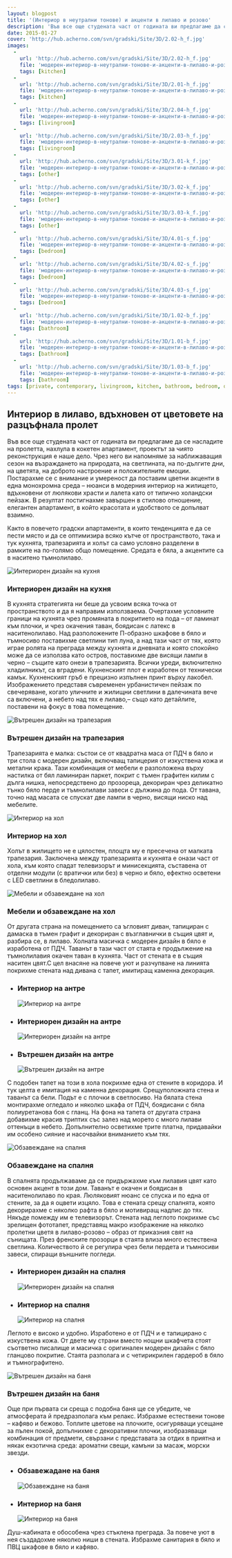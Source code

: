 ```yaml
---
layout: blogpost
title: '(Интериор в неутрални тонове) и акценти в лилаво и розово'
description: 'Във все още студената част от годината ви предлагаме да се насладите на пролетта, нахлула в кокетен апартамент, проектът за чиято реконструкция е наше делo. Постарахме се с внимание и умереност да поставим цветни акценти в една монохромна среда – нюанси в модерния интериор на жилището, вдъхновени от люлякови храсти и лалета като от типично холандски пейзаж. В резултат постигнахме завършен в стилово отношение, елегантен апартамент, в който красотата и удобството се допълват взаимно.'
date: 2015-01-27
cover: 'http://hub.acherno.com/svn/gradski/Site/3D/2.02-h_f.jpg'
images:
  -
    url: 'http://hub.acherno.com/svn/gradski/Site/3D/2.02-h_f.jpg'
    file: 'модерен-интериор-в-неутрални-тонове-и-акценти-в-лилаво-и-розово/интериорен-дизайн-на-кухня.jpg'
    tags: [kitchen]
  -
    url: 'http://hub.acherno.com/svn/gradski/Site/3D/2.01-h_f.jpg'
    file: 'модерен-интериор-в-неутрални-тонове-и-акценти-в-лилаво-и-розово/вътрешен-дизайн-на-трапезария.jpg'
    tags: [kitchen]
  -
    url: 'http://hub.acherno.com/svn/gradski/Site/3D/2.04-h_f.jpg'
    file: 'модерен-интериор-в-неутрални-тонове-и-акценти-в-лилаво-и-розово/интериор-на-хол.jpg'
    tags: [livingroom]
  -
    url: 'http://hub.acherno.com/svn/gradski/Site/3D/2.03-h_f.jpg'
    file: 'модерен-интериор-в-неутрални-тонове-и-акценти-в-лилаво-и-розово/мебели-и-обзавеждане-хол.jpg'
    tags: [livingroom]
  -
    url: 'http://hub.acherno.com/svn/gradski/Site/3D/3.01-k_f.jpg'
    file: 'модерен-интериор-в-неутрални-тонове-и-акценти-в-лилаво-и-розово/интериор-на-антре.jpg'
    tags: [other]
  -
    url: 'http://hub.acherno.com/svn/gradski/Site/3D/3.02-k_f.jpg'
    file: 'модерен-интериор-в-неутрални-тонове-и-акценти-в-лилаво-и-розово/интериорен-дизайн-на-антре.jpg'
    tags: [other]
  -
    url: 'http://hub.acherno.com/svn/gradski/Site/3D/3.03-k_f.jpg'
    file: 'модерен-интериор-в-неутрални-тонове-и-акценти-в-лилаво-и-розово/вътрешен-дизайн-на-антре.jpg'
    tags: [other]
  -
    url: 'http://hub.acherno.com/svn/gradski/Site/3D/4.01-s_f.jpg'
    file: 'модерен-интериор-в-неутрални-тонове-и-акценти-в-лилаво-и-розово/обзавеждане-на-спалня.jpg'
    tags: [bedroom]
  -
    url: 'http://hub.acherno.com/svn/gradski/Site/3D/4.02-s_f.jpg'
    file: 'модерен-интериор-в-неутрални-тонове-и-акценти-в-лилаво-и-розово/интериор-на-спалня.jpg'
    tags: [bedroom]
  -
    url: 'http://hub.acherno.com/svn/gradski/Site/3D/4.03-s_f.jpg'
    file: 'модерен-интериор-в-неутрални-тонове-и-акценти-в-лилаво-и-розово/интериорен-дизайн-на-спалня.jpg'
    tags: [bedroom]
  -
    url: 'http://hub.acherno.com/svn/gradski/Site/3D/1.02-b_f.jpg'
    file: 'модерен-интериор-в-неутрални-тонове-и-акценти-в-лилаво-и-розово/вътрешен-дизайн-на-баня.jpg'
    tags: [bathroom]
  -
    url: 'http://hub.acherno.com/svn/gradski/Site/3D/1.01-b_f.jpg'
    file: 'модерен-интериор-в-неутрални-тонове-и-акценти-в-лилаво-и-розово/интериор-на-баня.jpg'
    tags: [bathroom]
  -
    url: 'http://hub.acherno.com/svn/gradski/Site/3D/1.03-b_f.jpg'
    file: 'модерен-интериор-в-неутрални-тонове-и-акценти-в-лилаво-и-розово/обзавеждане-на-баня.jpg'
    tags: [bathroom]
tags: [private, contemporary, livingroom, kitchen, bathroom, bedroom, other]
---
```

## **Интериор в лилаво**, вдъхновен от цветовете на разцъфнала пролет
Във все още студената част от годината ви предлагаме да се насладите на пролетта, нахлула в кокетен апартамент, проектът за чиято реконструкция е наше дело. Чрез него ви напомняме за наближаващия сезон на възраждането на природата, на светлината, на по-дългите дни, на цветята, на доброто настроение и положителните емоции. Постарахме се с внимание и умереност да поставим цветни акценти в една монохромна среда – нюанси в модерния интериор на жилището, вдъхновени от люлякови храсти и лалета като от типично холандски пейзаж. В резултат постигнахме завършен в стилово отношение, елегантен апартамент, в който красотата и удобството се допълват взаимно. 

Както в повечето градски апартаменти, в които тенденцията е да се пести място и да се оптимизира всяко кътче от пространството, така и тук кухнята, трапезарията и холът са само условно разделени в рамките на по-голямо общо помещение. Средата е бяла, а акцентите са в наситено тъмнолилаво. 

![Интериорен дизайн на кухня](модерен-интериор-в-неутрални-тонове-и-акценти-в-лилаво-и-розово/интериорен-дизайн-на-кухня.jpg)
### Интериорен дизайн на **кухня**

В кухнята стратегията ни беше да усвоим всяка точка от пространството и да я направим използваема. Очертахме условните граници на кухнята чрез промяната в покритието на пода – от ламинат към плочки, и чрез окачения таван, боядисан с латекс в наситенолилаво. Над разположените П-образно шкафове в бяло и тъмносиво поставихме светлини тип луна, а над тази част от тях, която играе ролята на преграда между кухнята и дневната и която спокойно може да се използва като остров, поставихме две висящи лампи в черно – същите като онези в трапезарията. Всички уреди, включително хладилникът, са вградени. Кухненският плот е изработен от технически камък. Кухненският гръб е прецизно изпълнен принт върху лакобел. Изображението представя съвременен урбанистичен пейзаж по свечеряване, когато уличните и жилищни светлини в далечината вече са включени, а небето над тях е лилаво,– също като детайлите, поставени на фокус в това помещение.

![Вътрешен дизайн на трапезария](модерен-интериор-в-неутрални-тонове-и-акценти-в-лилаво-и-розово/вътрешен-дизайн-на-трапезария.jpg)
### Вътрешен дизайн на **трапезария**

Трапезарията е малка: състои се от квадратна маса от ПДЧ в бяло и три стола с модерен дизайн, включващ тапицерия от изкуствена кожа и метални крака. Тази комбинация от мебели е разположена върху настилка от бял ламиниран паркет, покрит с тъмен графитен килим с дълга нишка, непосредствено до прозореца, декориран чрез деликатно тънко бяло перде и тъмнолилави завеси с дължина до пода. От тавана, точно над масата се спускат две лампи в черно, висящи ниско над мебелите. 

![Интериор на хол](модерен-интериор-в-неутрални-тонове-и-акценти-в-лилаво-и-розово/интериор-на-хол.jpg)
### Интериор на **хол**

Холът в жилището не е цялостен, площта му е пресечена от малката трапезария. Заключена между трапезарията и кухнята е онази част от хола, към която спадат телевизорът и минисекцията, съставена от отделни модули (с вратички или без) в черно и бяло, ефектно осветени с LED светлини в бледолилаво. 

![Мебели и обзавеждане на хол](модерен-интериор-в-неутрални-тонове-и-акценти-в-лилаво-и-розово/мебели-и-обзавеждане-хол.jpg)
### Мебели и обзавеждане на **хол**
   
От другата страна на помещението са ъгловият диван, тапициран с дамаска в тъмен графит и декориран с възглавнички в същия цвят и, разбира се, в лилаво. Холната масичка с модерен дизайн в бяло е изработена от ПДЧ. Таванът в тази част от стаята е продължение на тъмнолилавия окачен таван в кухнята. Част от стената е в същия наситен цвят.С цел внасяне на повече уют и разчупване на линията покрихме стената над дивана с тапет, имитиращ каменна декорация.

-   ### Интериор на **антре**
    ![Интериор на антре](модерен-интериор-в-неутрални-тонове-и-акценти-в-лилаво-и-розово/интериор-на-антре.jpg)
-   ### Интериорен дизайн на **антре**
    ![Интериорен дизайн на антре](модерен-интериор-в-неутрални-тонове-и-акценти-в-лилаво-и-розово/интериорен-дизайн-на-антре.jpg)
-   ### Вътрешен дизайн на **антре**
    ![Вътрешен дизайн на антре](модерен-интериор-в-неутрални-тонове-и-акценти-в-лилаво-и-розово/вътрешен-дизайн-на-антре.jpg)

С подобен тапет на този в хола покрихме една от стените в коридора. И тук целта е имитация на каменна декорация. Срещуположната стена и таванът са бели. Подът е с плочки в светлосиво. На бялата стена монтирахме огледало и няколко шкафа от ПДЧ, боядисани с бяла полиуретанова боя с гланц. На фона на тапета от другата страна добавихме красив триптих със залез над морето с много лилави оттенъци в небето. Допълнително осветихме трите платна, придавайки им особено сияние и насочвайки вниманието към тях.

![Обзавеждане на спалня](модерен-интериор-в-неутрални-тонове-и-акценти-в-лилаво-и-розово/обзавеждане-на-спалня.jpg)
### Обзавеждане на **спалня**

В спалнята продължаваме да се придържахме към лилавия цвят като основен акцент в този дом. Таванът е окачен и боядисан в наситенолилаво по края. Люляковият нюанс се спуска и по една от стените, за да я оцвети изцяло. Това е стената срещу спалнята, която декорирахме с няколко рафта в бяло и мотивиращ надпис до тях. Някъде помежду им е телевизорът. Стената над леглото покрихме със зрелищен фототапет, представящ макро изображение на няколко пролетни цветя в лилаво-розово – образ от приказния свят на сънищата. През френските прозорци в стаята влиза много естествена светлина. Количеството й се регулира чрез бели пердета и тъмносиви завеси, спиращи външните погледи. 

-   ### Интериорен дизайн на **спалня**
    ![Интериорен дизайн на спалня](модерен-интериор-в-неутрални-тонове-и-акценти-в-лилаво-и-розово/интериор-на-спалня.jpg)
-   ### Интериор на **спалня**
    ![Интериор на спалня](модерен-интериор-в-неутрални-тонове-и-акценти-в-лилаво-и-розово/интериорен-дизайн-на-спалня.jpg)

Леглото е високо и удобно. Изработено е от ПДЧ и е тапицирано с изкуствена кожа. От двете му страни вместо нощни шкафчета стоят съответно писалище и масичка с оригинален модерен дизайн с бяло гланцово покритие. Стаята разполага и с четирикрилен гардероб в бяло и тъмнографитено.

![Вътрешен дизайн на баня](модерен-интериор-в-неутрални-тонове-и-акценти-в-лилаво-и-розово/вътрешен-дизайн-на-баня.jpg)
### Вътрешен дизайн на **баня**

Още при първата си среща с подобна баня ще се убедите, че атмосферата й предразполага към релакс. Избрахме естествени тонове – кафяво и бежово. Топлите цветове на плочките, осигуряващи усещане за пълен покой, допълнихме с декоративни плочки, изобразяващи комбинация от предмети, свързани с представата за отдих в приятна и някак екзотична среда: ароматни свещи, камъни за масаж, морски звезди. 

-   ### Обзавежадане на **баня**
    ![Обзавеждане на баня](модерен-интериор-в-неутрални-тонове-и-акценти-в-лилаво-и-розово/обзавеждане-на-баня.jpg)
-   ### Интериор на **баня**
    ![Интериор на баня](модерен-интериор-в-неутрални-тонове-и-акценти-в-лилаво-и-розово/интериор-на-баня.jpg)

Душ-кабината е обособена чрез стъклена преграда. За повече уют в нея създадохме няколко ниши в стената. Избрахме санитария в бяло и ПВЦ шкафове в бяло и кафяво.